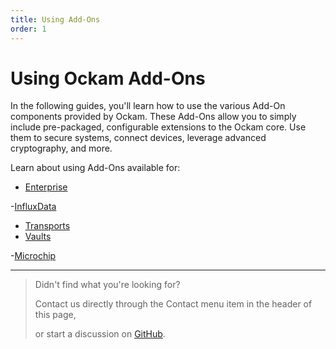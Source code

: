 ```yaml
---
title: Using Add-Ons
order: 1
---
```


# Using Ockam Add-Ons

In the following guides, you'll learn how to use the various Add-On components provided by Ockam.
These Add-Ons allow you to simply include pre-packaged, configurable extensions to the Ockam core.
Use them to secure systems, connect devices, leverage advanced cryptography, and more.

Learn about using Add-Ons available for:
- [Enterprise](/learn/how-to-guides/using-add-ons/enterprise)

 -[InfluxData](/learn/how-to-guides/using-add-ons/enterprise/influxdb/)
- [Transports](/learn/how-to-guides/using-add-ons/transports)
- [Vaults](/learn/how-to-guides/using-add-ons/vaults)

 -[Microchip](/learn/how-to-guides/using-add-ons/enterprise/microchip)

---

> Didn't find what you're looking for?
>
> Contact us directly through the Contact menu item in the header of this page,
>
> or start a discussion on [GitHub](https://github.com/ockam-network/ockam/discussions).
